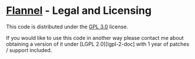 # [Flannel][readme-md] - Legal and Licensing

This code is distributed under the [GPL 3.0][gpl-3-doc] license.

If you would like to use this code in another way please contact me about obtaining a version of it under [LGPL 2.0][lgpl-2-doc] with 1 year of patches / support included.

[gpl-3-doc]: http://www.gnu.org/licenses/gpl.html "GNU GPL v3"
[lgpl-3]: http://www.gnu.org/copyleft/lesser.html "GNU LGPL v3"
[readme-md]: README.md "Flannel Readme"